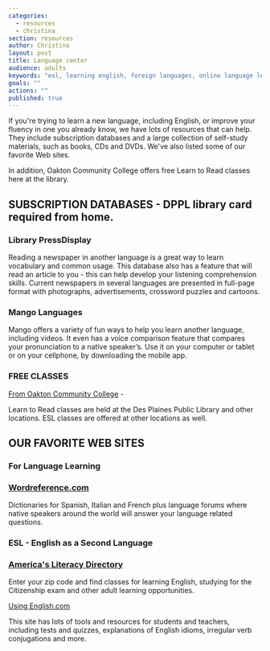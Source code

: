 ```yaml
---
categories: 
  - resources
  - christina
section: resources
author: Christina
layout: post
title: Language center
audience: adults
keywords: "esl, learning english, foreign languages, online language learning courses, foreign language online, foreign language courses, learning foreign languages online, world languages"
goals: ""
actions: ""
published: true
---
```


If you're trying to learn a new language, including English, or improve your fluency in one you already know, we have lots of resources that can help. They include subscription databases and a large collection of self-study materials, such as books, CDs and DVDs. We've also listed some of our favorite Web sites.

In addition, Oakton Community College offers free Learn to Read classes here at the library.

##  SUBSCRIPTION DATABASES - DPPL library card required from home.

### Library PressDisplay

Reading a newspaper in another language is a great way to learn vocabulary and common usage. This database also has a feature that will read an article to you - this can help develop your listening comprehension skills. Current newspapers in several languages are presented in full-page format with photographs, advertisements, crossword puzzles and cartoons.

### Mango Languages 

Mango offers a variety of fun ways to help you learn another language, including videos. It even has a voice comparison feature that compares your pronunciation to a native speaker’s. Use it on your computer or tablet or on your cellphone, by downloading the mobile app.

### FREE CLASSES

[From Oakton Community College](https://www.oakton.edu/conted/find_classes/literacy_reading/index.php) - 

Learn to Read classes are held at the Des Plaines Public Library and other locations. ESL classes are offered at other locations as well.

## OUR FAVORITE WEB SITES

### For Language Learning

### [Wordreference.com](http://www.wordreference.com/)

Dictionaries for Spanish, Italian and French plus language forums where native speakers around the world will answer your language related questions. 

### ESL - English as a Second Language

### [America's Literacy Directory](https://www.literacydirectory.org/)

Enter your zip code and find classes for learning English, studying for the Citizenship exam and other adult learning opportunities.

[Using English.com](http://www.usingenglish.com/)

This site has lots of tools and resources for students and teachers, including tests and quizzes, explanations of English idioms, irregular verb conjugations and more.